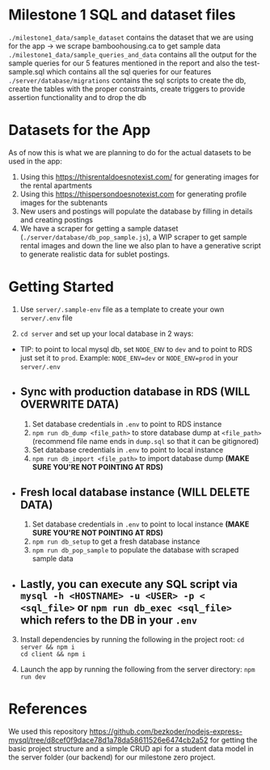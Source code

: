 # Milestone 1 SQL and dataset files #
`./milestone1_data/sample_dataset` contains the dataset that we are using for the app -> we scrape bamboohousing.ca to get sample data <br>
`./milestone1_data/sample_queries_and_data` contains all the output for the sample queries for our 5 features mentioned in the report and also the test-sample.sql which contains all the sql queries for our features <br>
`./server/database/migrations` contains the sql scripts to create the db, create the tables with the proper constraints, create triggers to provide assertion functionality and to drop the db <br>

# Datasets for the App #
As of now this is what we are planning to do for the actual datasets to be used in the app:
1. Using this https://thisrentaldoesnotexist.com/ for generating images for the rental apartments
2. Using this https://thispersondoesnotexist.com for generating profile images for the subtenants
3. New users and postings will populate the database by filling in details and creating postings
4. We have a scraper for getting a sample dataset (`./server/database/db_pop_sample.js`), a WIP scraper to get sample rental images and down the line we also plan to have a generative script to generate realistic data for sublet postings.

# Getting Started #
1. Use `server/.sample-env` file as a template to create your own `server/.env` file

2. `cd server` and set up your local database in 2 ways:
  - TIP: to point to local mysql db, set `NODE_ENV` to `dev` and to point to RDS just set it to `prod`. Example:
  `NODE_ENV=dev` or `NODE_ENV=prod` in your `server/.env`
  - ## Sync with production database in RDS **(WILL OVERWRITE DATA)** ##
    1. Set database credentials in `.env` to point to RDS instance
    2. `npm run db_dump <file_path>` to store database dump at `<file_path>` (recommend file name ends in `dump.sql` so that it can be gitignored)
    3. Set database credentials in `.env` to point to local instance
    4. `npm run db_import <file_path>` to import database dump **(MAKE SURE YOU'RE NOT POINTING AT RDS)**
  - ## Fresh local database instance **(WILL DELETE DATA)** ##
    1. Set database credentials in `.env` to point to local instance **(MAKE SURE YOU'RE NOT POINTING AT RDS)**
    2. `npm run db_setup` to get a fresh database instance
    3. `npm run db_pop_sample` to populate the database with scraped sample data
  - ## Lastly, you can execute any SQL script via `mysql -h <HOSTNAME> -u <USER> -p < <sql_file>` or `npm run db_exec <sql_file>` which refers to the DB in your `.env` ##

3. Install dependencies by running the following in the project root:
`cd server && npm i` <br>
`cd client && npm i`

4. Launch the app by running the following from the server directory:
`npm run dev`

# References #
We used this repository https://github.com/bezkoder/nodejs-express-mysql/tree/d8cef0f9dace78d1a78da58611526e6474cb2a52 for getting the basic project structure and a simple CRUD api for a student data model in the server folder (our backend) for our milestone zero project.
